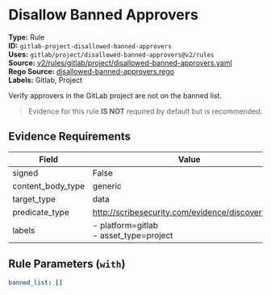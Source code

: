 # Disallow Banned Approvers  
**Type:** Rule  
**ID:** `gitlab-project-disallowed-banned-approvers`  
**Uses:** `gitlab/project/disallowed-banned-approvers@v2/rules`  
**Source:** [v2/rules/gitlab/project/disallowed-banned-approvers.yaml](https://github.com/scribe-public/sample-policies/v2/rules/gitlab/project/disallowed-banned-approvers.yaml)  
**Rego Source:** [disallowed-banned-approvers.rego](https://github.com/scribe-public/sample-policies/v2/rules/gitlab/project/disallowed-banned-approvers.rego)  
**Labels:** Gitlab, Project  

Verify approvers in the GitLab project are not on the banned list.

> Evidence for this rule **IS NOT** required by default but is recommended.


## Evidence Requirements  
| Field | Value |
|-------|-------|
| signed | False |
| content_body_type | generic |
| target_type | data |
| predicate_type | http://scribesecurity.com/evidence/discovery/v0.1 |
| labels | - platform=gitlab<br>- asset_type=project |

## Rule Parameters (`with`)  
```yaml
banned_list: []
```

